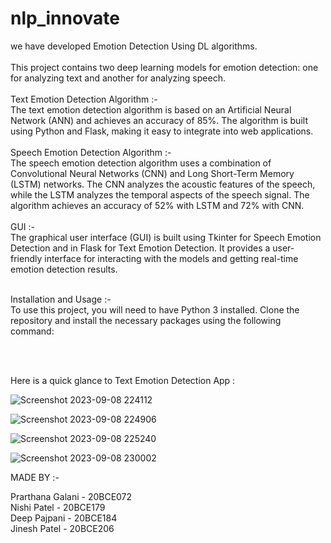 # nlp_innovate

we have developed Emotion Detection Using DL algorithms.
<br />
<br />
This project contains two deep learning models for emotion detection: one for analyzing text and another for analyzing speech.
<br />
<br />
Text Emotion Detection Algorithm :- <br />
The text emotion detection algorithm is based on an Artificial Neural Network (ANN) and achieves an accuracy of 85%. The algorithm is built using Python and Flask, making it easy to integrate into web applications.
<br />
<br />
Speech Emotion Detection Algorithm :- 
<br />
The speech emotion detection algorithm uses a combination of Convolutional Neural Networks (CNN) and Long Short-Term Memory (LSTM) networks. The CNN analyzes the acoustic features of the speech, while the LSTM analyzes the temporal aspects of the speech signal. The algorithm achieves an accuracy of 52% with LSTM and 72% with CNN.
<br />
<br />
GUI :- <br />
The graphical user interface (GUI) is built using Tkinter for Speech Emotion Detection and in Flask for Text Emotion Detection. It provides a user-friendly interface for interacting with the models and getting real-time emotion detection results.
<br />
<br />

Installation and Usage :- 
<br />
To use this project, you will need to have Python 3 installed. Clone the repository and install the necessary packages using the following command:

<br />
<br />

Here is a quick glance to Text Emotion Detection App : <br />

![Screenshot 2023-09-08 224112](https://github.com/jineshpatel2002/nlp_innovate/assets/76819951/a094f088-f69e-4ea8-8ce5-371f67adc383)  <br />

![Screenshot 2023-09-08 224906](https://github.com/jineshpatel2002/nlp_innovate/assets/76819951/18079f7b-a449-4170-ab01-d79e6aa31ea3)  <br />

![Screenshot 2023-09-08 225240](https://github.com/jineshpatel2002/nlp_innovate/assets/76819951/35f1ec02-c3cf-4d0d-b3f2-f6163e078506)  <br />

![Screenshot 2023-09-08 230002](https://github.com/jineshpatel2002/nlp_innovate/assets/76819951/3c050b91-1d46-4f13-b9ba-32e1aaca1de1)  <br />



MADE BY :- <br />

Prarthana Galani - 20BCE072 <br />
Nishi Patel - 20BCE179 <br />
Deep Pajpani - 20BCE184 <br />
Jinesh Patel - 20BCE206<br />
                
